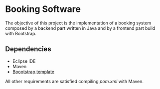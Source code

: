 # Booking Software

The objective of this project is the implementation of a booking system composed by a backend part written in Java and by a frontend part
build with Bootstrap.

## Dependencies
* Eclipse IDE
* Maven
* [Boootstrap template](https://startbootstrap.com/template-overviews/sb-admin-2/)

All other requirements are satisfied compiling _pom.xml_ with Maven.
